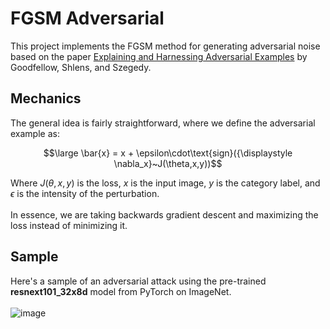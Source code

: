# FGSM Adversarial
This project implements the FGSM method for generating adversarial noise based on the paper [Explaining and Harnessing Adversarial Examples](https://arxiv.org/abs/1412.6572) by Goodfellow, Shlens, and Szegedy.</br>
## Mechanics
The general idea is fairly straightforward, where we define the adversarial example as: 
```math
\large \bar{x} = x + \epsilon\cdot\text{sign}({\displaystyle \nabla_x}~J(\theta,x,y))
```
Where $J(\theta,x,y)$ is the loss, $x$ is the input image, $y$ is the category label, and $\epsilon$ is the intensity of the perturbation.</br></br>
In essence, we are taking backwards gradient descent and maximizing the loss instead of minimizing it.</br>
## Sample
Here's a sample of an adversarial attack using the pre-trained **resnext101_32x8d** model from PyTorch on ImageNet. </br></br>
![image](https://github.com/XDDz123/fgsm-adversarial/assets/20507222/2029c803-c1bb-4bbc-aafa-6878ba476d3e)

